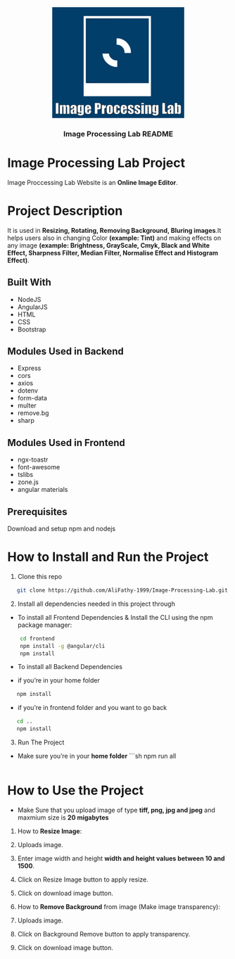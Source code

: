 <div align="center">
  <img src="frontend/src/assets/Websitelogo.gif">
  <h3>Image Processing Lab README</h3>
</div>

# Image Processing Lab Project

 Image Proccessing Lab Website is an **Online Image Editor**. 

# Project Description


It is used in **Resizing, Rotating, Removing Background, Bluring images**.It helps users also in changing Color **(example: Tint)** and making effects on any image **(example: Brightness, GrayScale, Cmyk, Black and White Effect, Sharpness Filter, Median Filter, Normalise Effect and Histogram Effect)**.


## Built With

<ul>
  <li>NodeJS</li>
  <li>AngularJS</li>
  <li>HTML</li>
  <li>CSS</li>
  <li>Bootstrap</li>  
</ul>

## Modules Used in Backend

<ul>
  <li>Express</li>
  <li>cors</li>
  <li>axios</li>
  <li>dotenv</li>
  <li>form-data</li>  
  <li>multer</li>
  <li>remove.bg</li>
  <li>sharp</li> 
</ul>

## Modules Used in Frontend

<ul>
  <li>ngx-toastr</li>
  <li>font-awesome</li>
  <li>tslibs</li>
  <li>zone.js</li>
  <li>angular materials</li>  
</ul>

## Prerequisites   

 Download and setup npm and nodejs


# How to Install and Run the Project



 1. Clone this repo

   ```sh
      git clone https://github.com/AliFathy-1999/Image-Processing-Lab.git
   ```
2. Install all dependencies needed in this project through</li>


  * To install all Frontend Dependencies & Install the CLI using the npm package manager:

  ```sh
      cd frontend
      npm install -g @angular/cli
      npm install
  ```
  * To install all Backend Dependencies

  * if you’re in your home folder

   ```sh
      npm install
   ```

  * if you’re in frontend folder and you want to go back 

   ```sh
      cd ..
      npm install
   ```

3. Run The Project
   
* Make sure you’re in your **home folder** 
      ```sh
      npm run all
   ``` 

# How to Use the Project

* Make Sure that you upload image of type **tiff, png, jpg and jpeg** and maxmium size is **20 migabytes** 
1. How to **Resize Image**: 

  1. Uploads image.
  2. Enter image width and height **width and height values between 10 and 1500**. 
  3. Click on Resize Image button to apply resize. 
  4. Click on download image button.

2. How to **Remove Background** from image (Make image transparency):

  1. Uploads image.
  2. Click on Background Remove button to apply transparency. 
  3. Click on download image button.
